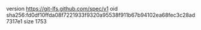 version https://git-lfs.github.com/spec/v1
oid sha256:fd0df10ffda08f7221933f9320a95538f911b67b94102ea68fec3c28ad7317e1
size 1753
